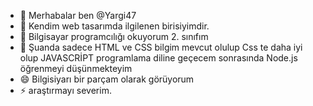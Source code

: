 - 👋 Merhabalar ben @Yargi47
- 👀 Kendim web tasarımda ilgilenen birisiyimdir.
- 🌱 Bilgisayar programcılığı okuyorum 2. sınıfım
- 💞️ Şuanda sadece HTML ve CSS bilgim mevcut olulup Css te daha iyi olup JAVASCRİPT programlama diline geçecem sonrasında Node.js öğrenmeyi düşünmekteyim 
- 😄 Bilgisiyarı bir parçam olarak görüyorum
- ⚡ araştırmayı severim.
